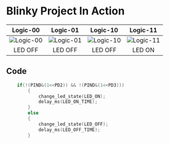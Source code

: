 # Blinky Project In Action

|Logic-00|Logic-01|Logic-10|Logic-11|  
|:--:|:--:|:--:|:--:|  
|![Logic-00](Logic-00.png)|![Logic-01](Logic-01.png)|![Logic-10](Logic-10.png)|![Logic-11](Logic-11.png)|  
|LED OFF|LED OFF|LED OFF|LED ON|   

## Code 
```c
	if(!(PIND&(1<<PD2)) && !(PIND&(1<<PD3)))
        {
            change_led_state(LED_ON);
            delay_ms(LED_ON_TIME);
        }
        else
        {
            change_led_state(LED_OFF);
            delay_ms(LED_OFF_TIME);
        }

```
